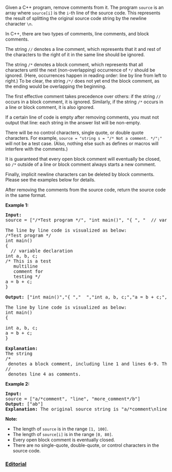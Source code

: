 Given a C++ program, remove comments from it. The program `source` is an array where `source[i]` is the `i`-th line of the source code. This represents the result of splitting the original source code string by the newline character `\n`.

In C++, there are two types of comments, line comments, and block comments.

The string `//` denotes a line comment, which represents that it and rest of the characters to the right of it in the same line should be ignored.

The string `/*` denotes a block comment, which represents that all characters until the next (non-overlapping) occurrence of `*/` should be ignored. (Here, occurrences happen in reading order: line by line from left to right.) To be clear, the string `/*/` does not yet end the block comment, as the ending would be overlapping the beginning.

The first effective comment takes precedence over others: if the string `//` occurs in a block comment, it is ignored. Similarly, if the string `/*` occurs in a line or block comment, it is also ignored.

If a certain line of code is empty after removing comments, you must not output that line: each string in the answer list will be non-empty.

There will be no control characters, single quote, or double quote characters. For example, `source = "string s = "/* Not a comment. */";"` will not be a test case. (Also, nothing else such as defines or macros will interfere with the comments.)

It is guaranteed that every open block comment will eventually be closed, so `/*` outside of a line or block comment always starts a new comment.

Finally, implicit newline characters can be deleted by block comments. Please see the examples below for details.

After removing the comments from the source code, return the source code in the same format.

**Example 1:**
<pre>
<b>Input:</b>
source = ["/*Test program */", "int main()", "{ ", "  // variable declaration ", "int a, b, c;", "/* This is a test", "   multiline  ", "   comment for ", "   testing */", "a = b + c;", "}"]

The line by line code is visualized as below:
/*Test program */
int main()
{ 
  // variable declaration 
int a, b, c;
/* This is a test
   multiline  
   comment for 
   testing */
a = b + c;
}

<b>Output:</b> ["int main()","{ ","  ","int a, b, c;","a = b + c;","}"]

The line by line code is visualized as below:
int main()
{ 
  
int a, b, c;
a = b + c;
}

<b>Explanation:</b>
The string 
/*
 denotes a block comment, including line 1 and lines 6-9. The string 
//
 denotes line 4 as comments.
</pre>

**Example 2:**
<pre>
<b>Input:</b>
source = ["a/*comment", "line", "more_comment*/b"]
<b>Output:</b> ["ab"]
<b>Explanation:</b> The original source string is "a/*comment\nline\nmore_comment*/b", where we have bolded the newline characters.  After deletion, the implicit newline characters are deleted, leaving the string "ab", which when delimited by newline characters becomes ["ab"].
</pre>

**Note:**

 - The length of `source` is in the range `[1, 100]`.
 - The length of `source[i]` is in the range `[0, 80]`.
 - Every open block comment is eventually closed.
 - There are no single-quote, double-quote, or control characters in the source code.

### [Editorial](https://leetcode.com/articles/remove-comments/)
